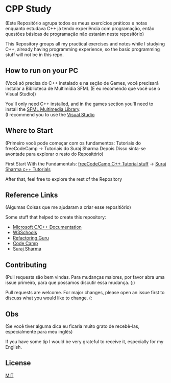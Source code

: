 # CPP Study

(Este Repositório agrupa todos os meus exercícios práticos e notas enquanto estudava C++ já tendo experiência com programação, então questões básicas de programação não estarám neste repositório)

This Repository groups all my practical exercises and notes while I studying C++, already having programming experience, so the basic programming stuff will not be in this repo.

## How to run on your PC

(Você só precisa do C++ instalado e na seção de Games, você precisará instalar a Biblioteca de Multimídia SFML (E eu recomendo que você use o Visual Studio))

You'll only need C++ installed, and in the games section you'll need to install the [SFML Multimedia Library](https://www.sfml-dev.org/). <br> (I recommend you to use the [Visual Studio](https://docs.microsoft.com/en-us/cpp/build/vscpp-step-0-installation?view=msvc-160)

## Where to Start

(Primeiro você pode começar com os fundamentos: Tutoriais do freeCodeCamp -> Tutoriais do Suraj Sharma
Depois Disso sinta-se avontade para explorar o resto do Repositório)

First Start With the Fundamentals: [freeCodeCamp C++ Tutorial stuff](https://github.com/Gabriel-Spinola/CPP-Study/tree/main/CodeCamp) -> [Suraj Sharma c++ Tutorials](https://github.com/Gabriel-Spinola/CPP-Study/tree/main/Suraj-Tutorials)

After that, feel free to explore the rest of the Repository

## Reference Links
(Algumas Coisas que me ajudaram a criar esse repositiório)

Some stuff that helped to create this repository:
- [Microsoft C/C++ Documentation](https://docs.microsoft.com/en-us/cpp/?view=msvc-160)
- [W3Schools](https://www.w3schools.com/cpp/default.asp)
- [Refactoring Guru](https://refactoring.guru/)
- [Code Camp](https://www.youtube.com/channel/UC8butISFwT-Wl7EV0hUK0BQ)
- [Suraj Sharma](https://www.youtube.com/channel/UC2i39AOpDSlO1Mrn1jQ8Xkg)

## Contributing
(Pull requests são bem vindas. Para mudanças maiores, por favor abra uma issue primeiro, para que possamos discutir essa mudança. (:)

Pull requests are welcome. For major changes, please open an issue first to discuss what you would like to change. (:

## Obs
(Se você tiver alguma dica eu ficaria muito grato de recebê-las, especialmente para meu inglês)

If you have some tip I would be very grateful to receive it, especially for my English.

## License
[MIT](https://github.com/Gabriel-Spinola/CPP-Study/blob/main/LICENSE)
